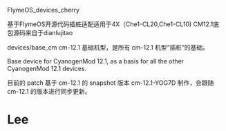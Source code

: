  FlymeOS_devices_cherry

基于FlymeOS开源代码插桩适配适用于4X（Che1-CL20,Che1-CL10)
CM12.1底包源码来自于dianlujitao

devices/base_cm
cm-12.1 基础机型，是所有 cm-12.1 机型“插桩”的基础。

Base device for CyanogenMod 12.1, as a basis for all the other CyanogenMod 12.1 devices.

目前的 patch 基于 cm-12.1 的 snapshot 版本 cm-12.1-YOG7D 制作，会跟随 cm-12.1 的版本进行同步更新。
# Lee
